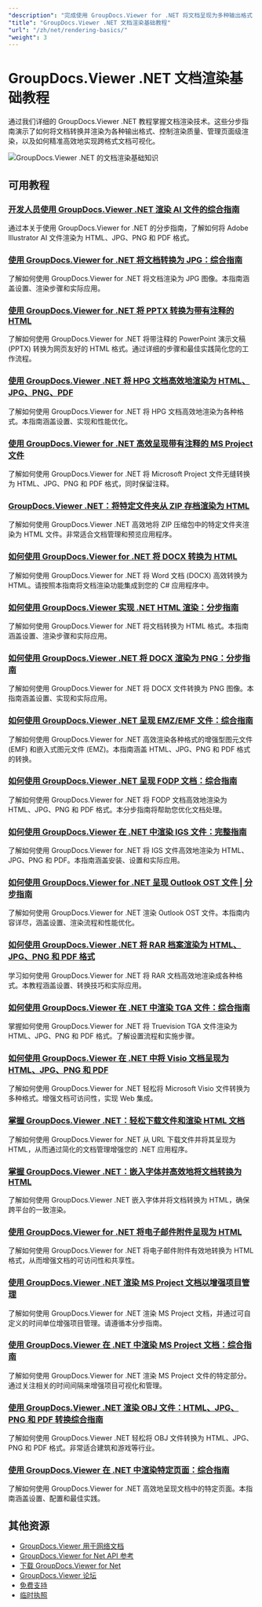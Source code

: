 ```yaml
---
"description": "完成使用 GroupDocs.Viewer for .NET 将文档呈现为多种输出格式（包括 HTML、PDF 和图像格式）的教程。"
"title": "GroupDocs.Viewer .NET 文档渲染基础教程"
"url": "/zh/net/rendering-basics/"
"weight": 3
---
```


# GroupDocs.Viewer .NET 文档渲染基础教程

通过我们详细的 GroupDocs.Viewer .NET 教程掌握文档渲染技术。这些分步指南演示了如何将文档转换并渲染为各种输出格式、控制渲染质量、管理页面级渲染，以及如何精准高效地实现跨格式文档可视化。

![GroupDocs.Viewer .NET 的文档渲染基础知识](/viewer/rendering-basics/image.png)

## 可用教程

### [开发人员使用 GroupDocs.Viewer .NET 渲染 AI 文件的综合指南](./render-ai-groupdocs-viewer-net-guide/)
通过本关于使用 GroupDocs.Viewer for .NET 的分步指南，了解如何将 Adobe Illustrator AI 文件渲染为 HTML、JPG、PNG 和 PDF 格式。

### [使用 GroupDocs.Viewer for .NET 将文档转换为 JPG：综合指南](./render-documents-jpg-groupdocs-viewer-dotnet/)
了解如何使用 GroupDocs.Viewer for .NET 将文档渲染为 JPG 图像。本指南涵盖设置、渲染步骤和实际应用。

### [使用 GroupDocs.Viewer for .NET 将 PPTX 转换为带有注释的 HTML](./render-pptx-notes-html-groupdocs-viewer-net/)
了解如何使用 GroupDocs.Viewer for .NET 将带注释的 PowerPoint 演示文稿 (PPTX) 转换为网页友好的 HTML 格式。通过详细的步骤和最佳实践简化您的工作流程。

### [使用 GroupDocs.Viewer .NET 将 HPG 文档高效地渲染为 HTML、JPG、PNG、PDF](./groupdocs-viewer-net-hpg-rendering-guide/)
了解如何使用 GroupDocs.Viewer for .NET 将 HPG 文档高效地渲染为各种格式。本指南涵盖设置、实现和性能优化。

### [使用 GroupDocs.Viewer for .NET 高效呈现带有注释的 MS Project 文件](./groupdocs-viewer-ms-project-notes-conversion/)
了解如何使用 GroupDocs.Viewer for .NET 将 Microsoft Project 文件无缝转换为 HTML、JPG、PNG 和 PDF 格式，同时保留注释。

### [GroupDocs.Viewer .NET：将特定文件夹从 ZIP 存档渲染为 HTML](./groupdocs-viewer-dotnet-render-zip-folders-html/)
了解如何使用 GroupDocs.Viewer .NET 高效地将 ZIP 压缩包中的特定文件夹渲染为 HTML 文件。非常适合文档管理和预览应用程序。

### [如何使用 GroupDocs.Viewer for .NET 将 DOCX 转换为 HTML](./render-docx-html-groupdocs-viewer-dotnet/)
了解如何使用 GroupDocs.Viewer for .NET 将 Word 文档 (DOCX) 高效转换为 HTML。请按照本指南将文档渲染功能集成到您的 C# 应用程序中。

### [如何使用 GroupDocs.Viewer 实现 .NET HTML 渲染：分步指南](./implement-net-html-rendering-groupdocs-viewer/)
了解如何使用 GroupDocs.Viewer for .NET 将文档转换为 HTML 格式。本指南涵盖设置、渲染步骤和实际应用。

### [如何使用 GroupDocs.Viewer .NET 将 DOCX 渲染为 PNG：分步指南](./render-docx-png-groupdocs-viewer-net/)
了解如何使用 GroupDocs.Viewer for .NET 将 DOCX 文件转换为 PNG 图像。本指南涵盖设置、实现和实际应用。

### [如何使用 GroupDocs.Viewer .NET 呈现 EMZ/EMF 文件：综合指南](./render-emz-emf-groupdocs-viewer-dotnet/)
了解如何使用 GroupDocs.Viewer for .NET 高效渲染各种格式的增强型图元文件 (EMF) 和嵌入式图元文件 (EMZ)。本指南涵盖 HTML、JPG、PNG 和 PDF 格式的转换。

### [如何使用 GroupDocs.Viewer .NET 呈现 FODP 文档：综合指南](./render-fodp-documents-groupdocs-viewer-net/)
了解如何使用 GroupDocs.Viewer for .NET 将 FODP 文档高效地渲染为 HTML、JPG、PNG 和 PDF 格式。本分步指南将帮助您优化文档处理。

### [如何使用 GroupDocs.Viewer 在 .NET 中渲染 IGS 文件：完整指南](./render-igs-files-groupdocs-viewer-dotnet/)
了解如何使用 GroupDocs.Viewer for .NET 将 IGS 文件高效地渲染为 HTML、JPG、PNG 和 PDF。本指南涵盖安装、设置和实际应用。

### [如何使用 GroupDocs.Viewer for .NET 呈现 Outlook OST 文件 | 分步指南](./render-outlook-ost-groupdocs-viewer-net/)
了解如何使用 GroupDocs.Viewer for .NET 渲染 Outlook OST 文件。本指南内容详尽，涵盖设置、渲染流程和性能优化。

### [如何使用 GroupDocs.Viewer .NET 将 RAR 档案渲染为 HTML、JPG、PNG 和 PDF 格式](./rendering-rar-archives-using-groupdocs-viewer-net/)
学习如何使用 GroupDocs.Viewer for .NET 将 RAR 文档高效地渲染成各种格式。本教程涵盖设置、转换技巧和实际应用。

### [如何使用 GroupDocs.Viewer 在 .NET 中渲染 TGA 文件：综合指南](./render-tga-files-dotnet-groupdocs-viewer/)
掌握如何使用 GroupDocs.Viewer for .NET 将 Truevision TGA 文件渲染为 HTML、JPG、PNG 和 PDF 格式。了解设置流程和实施步骤。

### [如何使用 GroupDocs.Viewer 在 .NET 中将 Visio 文档呈现为 HTML、JPG、PNG 和 PDF](./groupdocs-viewer-dotnet-render-visio-documents-html-jpg-png-pdf/)
了解如何使用 GroupDocs.Viewer for .NET 轻松将 Microsoft Visio 文件转换为多种格式。增强文档可访问性，实现 Web 集成。

### [掌握 GroupDocs.Viewer .NET：轻松下载文件和渲染 HTML 文档](./mastering-groupdocs-viewer-net-file-download-html-rendering/)
了解如何使用 GroupDocs.Viewer for .NET 从 URL 下载文件并将其呈现为 HTML，从而通过简化的文档管理增强您的 .NET 应用程序。

### [掌握 GroupDocs.Viewer .NET：嵌入字体并高效地将文档转换为 HTML](./embed-fonts-convert-docs-groupdocs-viewer-net/)
了解如何使用 GroupDocs.Viewer .NET 嵌入字体并将文档转换为 HTML，确保跨平台的一致渲染。

### [使用 GroupDocs.Viewer for .NET 将电子邮件附件呈现为 HTML](./render-email-attachments-html-groupdocs-viewer-net/)
了解如何使用 GroupDocs.Viewer for .NET 将电子邮件附件有效地转换为 HTML 格式，从而增强文档的可访问性和共享性。

### [使用 GroupDocs.Viewer .NET 渲染 MS Project 文档以增强项目管理](./render-ms-project-docs-groupdocs-viewer-net/)
了解如何使用 GroupDocs.Viewer for .NET 渲染 MS Project 文档，并通过可自定义的时间单位增强项目管理。请遵循本分步指南。

### [使用 GroupDocs.Viewer 在 .NET 中渲染 MS Project 文档：综合指南](./render-ms-project-dotnet-groupdocs-viewer/)
了解如何使用 GroupDocs.Viewer for .NET 渲染 MS Project 文件的特定部分。通过关注相关的时间间隔来增强项目可视化和管理。

### [使用 GroupDocs.Viewer .NET 渲染 OBJ 文件：HTML、JPG、PNG 和 PDF 转换综合指南](./render-obj-files-groupdocs-viewer-net/)
了解如何使用 GroupDocs.Viewer .NET 轻松将 OBJ 文件转换为 HTML、JPG、PNG 和 PDF 格式。非常适合建筑和游戏等行业。

### [使用 GroupDocs.Viewer 在 .NET 中渲染特定页面：综合指南](./groupdocs-viewer-net-rendering-pages-guide/)
了解如何使用 GroupDocs.Viewer for .NET 高效地呈现文档中的特定页面。本指南涵盖设置、配置和最佳实践。

## 其他资源

- [GroupDocs.Viewer 用于网络文档](https://docs.groupdocs.com/viewer/net/)
- [GroupDocs.Viewer for Net API 参考](https://reference.groupdocs.com/viewer/net/)
- [下载 GroupDocs.Viewer for Net](https://releases.groupdocs.com/viewer/net/)
- [GroupDocs.Viewer 论坛](https://forum.groupdocs.com/c/viewer/9)
- [免费支持](https://forum.groupdocs.com/)
- [临时执照](https://purchase.groupdocs.com/temporary-license/)